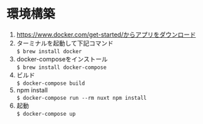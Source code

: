 # 環境構築
1. https://www.docker.com/get-started/からアプリをダウンロード
1. ターミナルを起動して下記コマンド  
  `$ brew install docker`
1. docker-composeをインストール  
  `$ brew install docker-compose`
1. ビルド  
  `$ docker-compose build`
1. npm install  
  `$ docker-compose run --rm nuxt npm install`
1. 起動  
  `$ docker-compose up`
